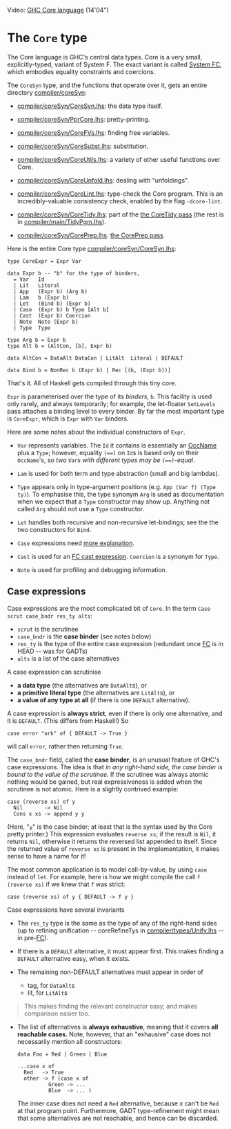 
Video: [
GHC Core language](http://video.google.com/videoplay?docid=-8778691434558190641) (14'04")


# The `Core` type



The Core language is GHC's central data types.  Core is a very small, explicitly-typed, variant of System F.  The exact variant is called [System FC](commentary/compiler/fc), which embodies equality constraints and coercions.



The `CoreSyn` type, and the functions that operate over it, gets an entire directory [compiler/coreSyn](/trac/ghc/browser/ghc/compiler/coreSyn):


- [compiler/coreSyn/CoreSyn.lhs](/trac/ghc/browser/ghc/compiler/coreSyn/CoreSyn.lhs): the data type itself.

- [compiler/coreSyn/PprCore.lhs](/trac/ghc/browser/ghc/compiler/coreSyn/PprCore.lhs): pretty-printing.
- [compiler/coreSyn/CoreFVs.lhs](/trac/ghc/browser/ghc/compiler/coreSyn/CoreFVs.lhs): finding free variables.
- [compiler/coreSyn/CoreSubst.lhs](/trac/ghc/browser/ghc/compiler/coreSyn/CoreSubst.lhs): substitution.
- [compiler/coreSyn/CoreUtils.lhs](/trac/ghc/browser/ghc/compiler/coreSyn/CoreUtils.lhs): a variety of other useful functions over Core.

- [compiler/coreSyn/CoreUnfold.lhs](/trac/ghc/browser/ghc/compiler/coreSyn/CoreUnfold.lhs): dealing with "unfoldings".

- [compiler/coreSyn/CoreLint.lhs](/trac/ghc/browser/ghc/compiler/coreSyn/CoreLint.lhs): type-check the Core program. This is an incredibly-valuable consistency check, enabled by the flag `-dcore-lint`.

- [compiler/coreSyn/CoreTidy.lhs](/trac/ghc/browser/ghc/compiler/coreSyn/CoreTidy.lhs): part of the [the CoreTidy pass](commentary/compiler/hsc-main) (the rest is in [compiler/main/TidyPgm.lhs](/trac/ghc/browser/ghc/compiler/main/TidyPgm.lhs)).
- [compiler/coreSyn/CorePrep.lhs](/trac/ghc/browser/ghc/compiler/coreSyn/CorePrep.lhs): [the CorePrep pass](commentary/compiler/hsc-main)


Here is the entire Core type [compiler/coreSyn/CoreSyn.lhs](/trac/ghc/browser/ghc/compiler/coreSyn/CoreSyn.lhs):


```wiki
type CoreExpr = Expr Var

data Expr b	-- "b" for the type of binders, 
  = Var	  Id
  | Lit   Literal
  | App   (Expr b) (Arg b)
  | Lam   b (Expr b)
  | Let   (Bind b) (Expr b)
  | Case  (Expr b) b Type [Alt b]
  | Cast  (Expr b) Coercion
  | Note  Note (Expr b)
  | Type  Type

type Arg b = Expr b
type Alt b = (AltCon, [b], Expr b)

data AltCon = DataAlt DataCon | LitAlt  Literal | DEFAULT

data Bind b = NonRec b (Expr b) | Rec [(b, (Expr b))]
```


That's it.  All of Haskell gets compiled through this tiny core.



`Expr` is parameterised over the type of its *binders*, `b`.  This facility is used only rarely, and always temporarily; for example, the let-floater `SetLevels` pass attaches a binding level to every binder.  By far the most important type is `CoreExpr`, which is `Expr` with `Var` binders.



Here are some notes about the individual constructors of `Expr`.


- `Var` represents variables.  The `Id` it contains is essentially an [OccName](commentary/compiler/rdr-name-type#the-occname-type) plus a `Type`; however, equality `(==)` on `Id`s is based only on their `OccName`'s, so *two `Var`s with different types may be `(==)`-equal*.

- `Lam` is used for both term and type abstraction (small and big lambdas).

- `Type` appears only in type-argument positions (e.g. `App (Var f) (Type ty)`).  To emphasise this, the type synonym `Arg` is used as documentation when we expect that a `Type` constructor may show up.  Anything not called `Arg` should not use a `Type` constructor.

- `Let` handles both recursive and non-recursive let-bindings; see the the two constructors for `Bind`.

- `Case` expressions need [more explanation](commentary/compiler/core-syn-type#case-expressions).

- `Cast` is used for an [FC cast expression](commentary/compiler/fc).  `Coercion` is a synonym for `Type`.

- `Note` is used for profiling and debugging information.

## Case expressions



Case expressions are the most complicated bit of `Core`.  In the term `Case scrut case_bndr res_ty alts`:


- `scrut` is the scrutinee
- `case_bndr` is the **case binder** (see notes below)
- `res_ty` is the type of the entire case expression (redundant once [FC](commentary/compiler/fc) is in HEAD -- was for GADTs)
- `alts` is a list of the case alternatives


A case expression can scrutinise 


- **a data type** (the alternatives are `DataAlt`s), or 
- **a primitive literal type** (the alternatives are `LitAlt`s), or 
- **a value of any type at all** (if there is one `DEFAULT` alternative).


A case expression is **always strict**, even if there is only one alternative, and it is `DEFAULT`.  (This differs from Haskell!)  So


```wiki
case error "urk" of { DEFAULT -> True }
```


will call `error`, rather then returning `True`.



The `case_bndr` field, called the **case binder**, is an unusual feature of GHC's case expressions.
The idea is that *in any right-hand side, the case binder is bound to the value of the scrutinee*. If the
scrutinee was always atomic nothing would be gained, but real expressiveness is added when the scrutinee is not atomic.
Here is a slightly contrived example:


```wiki
case (reverse xs) of y 
  Nil       -> Nil
  Cons x xs -> append y y
```


(Here, "`y`" is the case binder; at least that is the syntax used by the Core pretty printer.)
This expression evaluates `reverse xs`; if the result is `Nil`, it returns
`Nil`, otherwise it returns the reversed list appended to itself.  Since
the returned value of `reverse xs` is present in the implementation, it makes
sense to have a name for it!



The most common application is to model call-by-value, 
by using `case` instead of `let`. For example, here is how we might compile
the call `f (reverse xs)` if we knew that `f` was strict:


```wiki
case (reverse xs) of y { DEFAULT -> f y }
```


Case expressions have several invariants


- The `res_ty` type is the same as the type of any of the right-hand sides (up to refining unification -- coreRefineTys in [compiler/types/Unify.lhs](/trac/ghc/browser/ghc/compiler/types/Unify.lhs) -- in pre-[FC](commentary/compiler/fc)).


 


- If there is a `DEFAULT` alternative, it must appear first.  This makes finding a `DEFAULT` alternative easy, when it exists.

- The remaining non-DEFAULT alternatives must appear in order of

  - tag, for `DataAlt`s
  - lit, for `LitAlt`s

>
>
> This makes finding the relevant constructor easy, and makes comparison easier too.
>
>

- The list of alternatives is **always exhaustive**, meaning that it covers **all reachable cases**.  Note, however, that an "exhausive" case does not necessarily mention all constructors:

  ```wiki
  data Foo = Red | Green | Blue

  ...case x of 
  	Red   -> True
  	other -> f (case x of 
  			Green -> ...
  			Blue  -> ... )
  ```

  The inner case does not need a `Red` alternative, because x can't be `Red` at that program point. Furthermore, GADT type-refinement might mean that some alternatives are not reachable, and hence can be discarded.  
